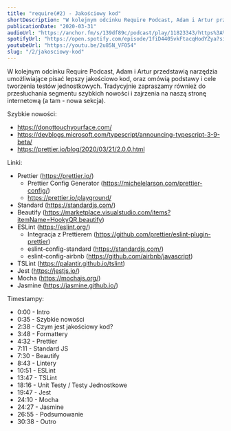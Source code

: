 ```yaml
---
title: "require(#2) - Jakościowy kod"
shortDescription: "W kolejnym odcinku Require Podcast, Adam i Artur przedstawią narzędzia umożliwiające pisać lepszy jakościowo kod, oraz omówią podstawy i cele tworzenia testów jednostkowych. "
publicationDate: "2020-03-31"
audioUrl: "https://anchor.fm/s/139df89c/podcast/play/11823343/https%3A%2F%2Fd3ctxlq1ktw2nl.cloudfront.net%2Fproduction%2F2020-2-31%2F60616907-44100-2-73f4ebee39da4.mp3"
spotifyUrl: "https://open.spotify.com/episode/1fiD4405vkFtacqHodYZya?si=9ADgsx1pRY6RinqKM74WAQ"
youtubeUrl: "https://youtu.be/2u85N_VF054"
slug: "/2/jakosciowy-kod"
---
```


W kolejnym odcinku Require Podcast, Adam i Artur przedstawią narzędzia umożliwiające pisać lepszy jakościowo kod, oraz omówią podstawy i cele tworzenia testów jednostkowych. Tradycyjnie zapraszamy również do przesłuchania segmentu szybkich nowości i zajrzenia na naszą stronę internetową (a tam - nowa sekcja).

Szybkie nowości:

- https://donottouchyourface.com/
- https://devblogs.microsoft.com/typescript/announcing-typescript-3-9-beta/
- https://prettier.io/blog/2020/03/21/2.0.0.html

Linki:

- Prettier (https://prettier.io/)
  - Prettier Config Generator (https://michelelarson.com/prettier-config/)
  - https://prettier.io/playground/
- Standard (https://standardjs.com/)
- Beautify (https://marketplace.visualstudio.com/items?itemName=HookyQR.beautify)
- ESLint (https://eslint.org/)
  - Integracja z Prettierem (https://github.com/prettier/eslint-plugin-prettier)
  - eslint-config-standard (https://standardjs.com/)
  - eslint-config-airbnb (https://github.com/airbnb/javascript)
- TSLint (https://palantir.github.io/tslint)
- Jest (https://jestjs.io/)
- Mocha (https://mochajs.org/)
- Jasmine (https://jasmine.github.io/)

Timestampy:

- 0:00 - Intro
- 0:35 - Szybkie nowości
- 2:38 - Czym jest jakościowy kod?
- 3:48 - Formattery
- 4:32 - Prettier
- 7:11 - Standard JS
- 7:30 - Beautify
- 8:43 - Lintery
- 10:51 - ESLint
- 13:47 - TSLint
- 18:16 - Unit Testy / Testy Jednostkowe
- 19:47 - Jest
- 24:10 - Mocha
- 24:27 - Jasmine
- 26:55 - Podsumowanie
- 30:38 - Outro
